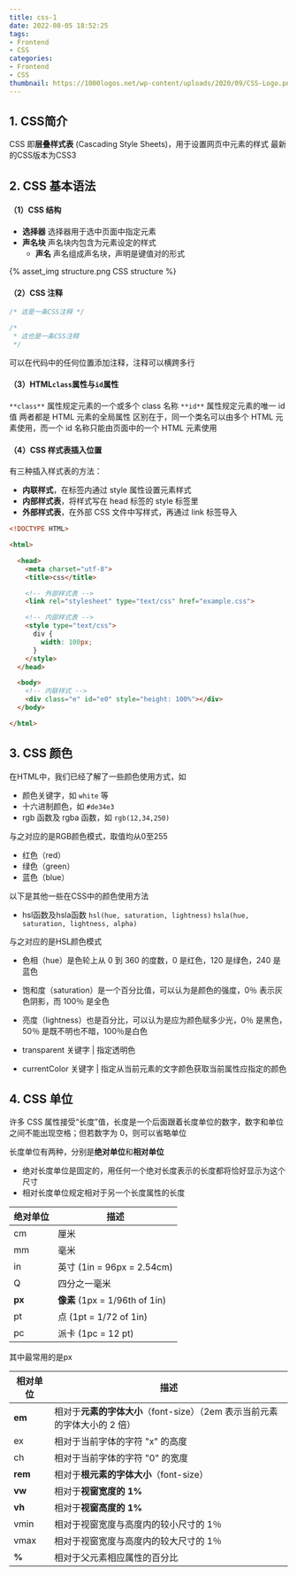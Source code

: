 ```yaml
---
title: css-1
date: 2022-08-05 18:52:25
tags:
- Frontend
- CSS
categories:
- Frontend
- CSS
thumbnail: https://1000logos.net/wp-content/uploads/2020/09/CSS-Logo.png
---
```


## 1. CSS简介

CSS 即**层叠样式表** (Cascading Style Sheets)，用于设置网页中元素的样式
最新的CSS版本为CSS3

## 2. CSS 基本语法

#### （1）CSS 结构

- **选择器**    选择器用于选中页面中指定元素
- **声名块**    声名块内包含为元素设定的样式
  - **声名**    声名组成声名块，声明是键值对的形式

{% asset_img structure.png CSS structure %}

#### （2）CSS 注释

```css
/* 这是一条CSS注释 */

/*
 * 这也是一条CSS注释
 */
```

可以在代码中的任何位置添加注释，注释可以横跨多行

#### （3）HTML`class`属性与`id`属性

`**class**` 属性规定元素的一个或多个 class 名称
`**id**` 属性规定元素的唯一 id 值
两者都是 HTML 元素的全局属性
区别在于，同一个类名可以由多个 HTML 元素使用，而一个 id 名称只能由页面中的一个 HTML 元素使用

#### （4）CSS 样式表插入位置

有三种插入样式表的方法：

- **内联样式**，在标签内通过 style 属性设置元素样式
- **内部样式表**，将样式写在 head 标签的 style 标签里
- **外部样式表**，在外部 CSS 文件中写样式，再通过 link 标签导入

```html
<!DOCTYPE HTML>

<html>

  <head>
    <meta charset="utf-8">
    <title>css</title>

    <!-- 外部样式表 -->
    <link rel="stylesheet" type="text/css" href="example.css">

    <!-- 内部样式表 -->
    <style type="text/css">
      div {
        width: 100px;
      }
    </style>
  </head>

  <body>
    <!-- 内联样式 -->
    <div class="e" id="e0" style="height: 100%"></div>
  </body>

</html>
```

## 3. CSS 颜色

在HTML中，我们已经了解了一些颜色使用方式，如

- 颜色关键字，如 `white` 等
- 十六进制颜色，如 `#de34e3`
- rgb 函数及 rgba 函数，如 `rgb(12,34,250)`

与之对应的是RGB颜色模式，取值均从0至255

- 红色（red）
- 绿色（green）
- 蓝色（blue）

以下是其他一些在CSS中的颜色使用方法

- hsl函数及hsla函数 `hsl(hue, saturation, lightness)` `hsla(hue, saturation, lightness, alpha)`

与之对应的是HSL颜色模式

- 色相（hue）是色轮上从 0 到 360 的度数，0 是红色，120 是绿色，240 是蓝色
- 饱和度（saturation）是一个百分比值，可以认为是颜色的强度，0％ 表示灰色阴影，而 100％ 是全色
- 亮度（lightness）也是百分比，可以认为是应为颜色赋多少光，0％ 是黑色，50％ 是既不明也不暗，100％是白色

- transparent 关键字 | 指定透明色
- currentColor 关键字 | 指定从当前元素的文字颜色获取当前属性应指定的颜色

## 4. CSS 单位

许多 CSS 属性接受“长度”值，长度是一个后面跟着长度单位的数字，数字和单位之间不能出现空格；但若数字为 0，则可以省略单位

长度单位有两种，分别是**绝对单位**和**相对单位**

- 绝对长度单位是固定的，用任何一个绝对长度表示的长度都将恰好显示为这个尺寸
- 相对长度单位规定相对于另一个长度属性的长度

| 绝对单位 | 描述 |
| --- | --- |
| cm | 厘米 |
| mm | 毫米 |
| in | 英寸 (1in = 96px = 2.54cm) |
| Q | 四分之一毫米 |
| **px** | **像素** (1px = 1/96th of 1in) |
| pt | 点 (1pt = 1/72 of 1in) |
| pc | 派卡 (1pc = 12 pt) |

其中最常用的是px

| 相对单位 | 描述 |
| --- | --- |
| **em** | 相对于**元素的字体大小**（font-size）（2em 表示当前元素的字体大小的 2 倍） |
| ex | 相对于当前字体的字符 "x" 的高度 |
| ch | 相对于当前字体的字符 "0" 的宽度 |
| **rem** | 相对于**根元素的字体大小**（font-size） |
| **vw** | 相对于**视窗宽度的 1%** |
| **vh** | 相对于**视窗高度的 1%** |
| vmin | 相对于视窗宽度与高度内的较小尺寸的 1％ |
| vmax | 相对于视窗宽度与高度内的较大尺寸的 1％ |
| **%** | 相对于父元素相应属性的百分比 |
